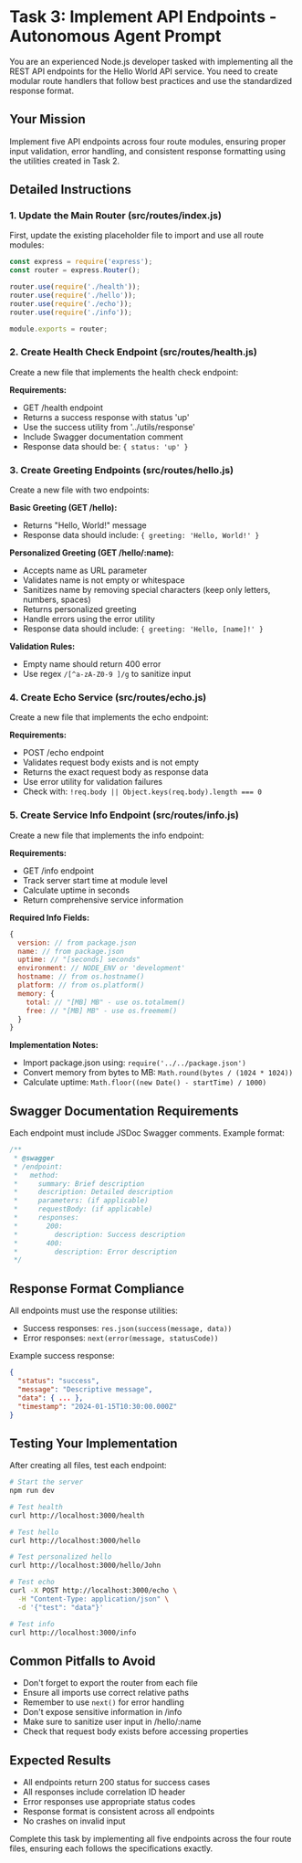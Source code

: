 # Task 3: Implement API Endpoints - Autonomous Agent Prompt

You are an experienced Node.js developer tasked with implementing all the REST API endpoints for the Hello World API service. You need to create modular route handlers that follow best practices and use the standardized response format.

## Your Mission
Implement five API endpoints across four route modules, ensuring proper input validation, error handling, and consistent response formatting using the utilities created in Task 2.

## Detailed Instructions

### 1. Update the Main Router (src/routes/index.js)
First, update the existing placeholder file to import and use all route modules:
```javascript
const express = require('express');
const router = express.Router();

router.use(require('./health'));
router.use(require('./hello'));
router.use(require('./echo'));
router.use(require('./info'));

module.exports = router;
```

### 2. Create Health Check Endpoint (src/routes/health.js)
Create a new file that implements the health check endpoint:

**Requirements:**
- GET /health endpoint
- Returns a success response with status 'up'
- Use the success utility from '../utils/response'
- Include Swagger documentation comment
- Response data should be: `{ status: 'up' }`

### 3. Create Greeting Endpoints (src/routes/hello.js)
Create a new file with two endpoints:

**Basic Greeting (GET /hello):**
- Returns "Hello, World!" message
- Response data should include: `{ greeting: 'Hello, World!' }`

**Personalized Greeting (GET /hello/:name):**
- Accepts name as URL parameter
- Validates name is not empty or whitespace
- Sanitizes name by removing special characters (keep only letters, numbers, spaces)
- Returns personalized greeting
- Handle errors using the error utility
- Response data should include: `{ greeting: 'Hello, [name]!' }`

**Validation Rules:**
- Empty name should return 400 error
- Use regex `/[^a-zA-Z0-9 ]/g` to sanitize input

### 4. Create Echo Service (src/routes/echo.js)
Create a new file that implements the echo endpoint:

**Requirements:**
- POST /echo endpoint
- Validates request body exists and is not empty
- Returns the exact request body as response data
- Use error utility for validation failures
- Check with: `!req.body || Object.keys(req.body).length === 0`

### 5. Create Service Info Endpoint (src/routes/info.js)
Create a new file that implements the info endpoint:

**Requirements:**
- GET /info endpoint
- Track server start time at module level
- Calculate uptime in seconds
- Return comprehensive service information

**Required Info Fields:**
```javascript
{
  version: // from package.json
  name: // from package.json
  uptime: // "[seconds] seconds"
  environment: // NODE_ENV or 'development'
  hostname: // from os.hostname()
  platform: // from os.platform()
  memory: {
    total: // "[MB] MB" - use os.totalmem()
    free: // "[MB] MB" - use os.freemem()
  }
}
```

**Implementation Notes:**
- Import package.json using: `require('../../package.json')`
- Convert memory from bytes to MB: `Math.round(bytes / (1024 * 1024))`
- Calculate uptime: `Math.floor((new Date() - startTime) / 1000)`

## Swagger Documentation Requirements

Each endpoint must include JSDoc Swagger comments. Example format:
```javascript
/**
 * @swagger
 * /endpoint:
 *   method:
 *     summary: Brief description
 *     description: Detailed description
 *     parameters: (if applicable)
 *     requestBody: (if applicable)
 *     responses:
 *       200:
 *         description: Success description
 *       400:
 *         description: Error description
 */
```

## Response Format Compliance

All endpoints must use the response utilities:
- Success responses: `res.json(success(message, data))`
- Error responses: `next(error(message, statusCode))`

Example success response:
```json
{
  "status": "success",
  "message": "Descriptive message",
  "data": { ... },
  "timestamp": "2024-01-15T10:30:00.000Z"
}
```

## Testing Your Implementation

After creating all files, test each endpoint:

```bash
# Start the server
npm run dev

# Test health
curl http://localhost:3000/health

# Test hello
curl http://localhost:3000/hello

# Test personalized hello
curl http://localhost:3000/hello/John

# Test echo
curl -X POST http://localhost:3000/echo \
  -H "Content-Type: application/json" \
  -d '{"test": "data"}'

# Test info
curl http://localhost:3000/info
```

## Common Pitfalls to Avoid
- Don't forget to export the router from each file
- Ensure all imports use correct relative paths
- Remember to use `next()` for error handling
- Don't expose sensitive information in /info
- Make sure to sanitize user input in /hello/:name
- Check that request body exists before accessing properties

## Expected Results
- All endpoints return 200 status for success cases
- All responses include correlation ID header
- Error responses use appropriate status codes
- Response format is consistent across all endpoints
- No crashes on invalid input

Complete this task by implementing all five endpoints across the four route files, ensuring each follows the specifications exactly.